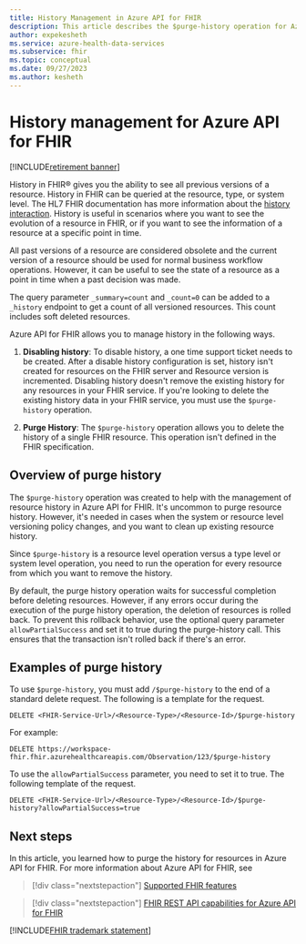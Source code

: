 ```yaml
---
title: History Management in Azure API for FHIR
description: This article describes the $purge-history operation for Azure API for FHIR.
author: expekesheth
ms.service: azure-health-data-services
ms.subservice: fhir
ms.topic: conceptual
ms.date: 09/27/2023
ms.author: kesheth
---
```


# History management for Azure API for FHIR

[!INCLUDE[retirement banner](../includes/healthcare-apis-azure-api-fhir-retirement.md)]

History in FHIR&reg; gives you the ability to see all previous versions of a resource. History in FHIR can be queried at the resource, type, or system level. The HL7 FHIR documentation has more information about the [history interaction](https://www.hl7.org/fhir/http.html#history). History is useful in scenarios where you want to see the evolution of a resource in FHIR, or if you want to see the information of a resource at a specific point in time.

All past versions of a resource are considered obsolete and the current version of a resource should be used for normal business workflow operations. However, it can be useful to see the state of a resource as a point in time when a past decision was made.

The query parameter `_summary=count` and `_count=0` can be added to a `_history` endpoint to get a count of all versioned resources. This count includes soft deleted resources. 


Azure API for FHIR allows you to manage history in the following ways.
1. **Disabling history**: To disable history, a one time support ticket needs to be created. After a disable history configuration is set, history isn't created for resources on the FHIR server and Resource version is incremented. Disabling history doesn't remove the existing history for any resources in your FHIR service. If you're looking to delete the existing history data in your FHIR service, you must use the `$purge-history` operation.

1. **Purge History**: The `$purge-history` operation allows you to delete the history of a single FHIR resource. This operation isn't defined in the FHIR specification.

## Overview of purge history

The `$purge-history` operation was created to help with the management of resource history in Azure API for FHIR. It's uncommon to purge resource history. However, it's needed in cases when the system or resource level versioning policy changes, and you want to clean up existing resource history.

Since `$purge-history` is a resource level operation versus a type level or system level operation, you need to run the operation for every resource from which you want to remove the history.

By default, the purge history operation waits for successful completion before deleting resources. However, if any errors occur during the execution of the purge history operation, the deletion of resources is rolled back. To prevent this rollback behavior, use the optional query parameter `allowPartialSuccess` and set it to true during the purge-history call. This ensures that the transaction isn't rolled back if there's an error.

## Examples of purge history

To use `$purge-history`, you must add `/$purge-history` to the end of a standard delete request. The following is a template for the request.

```http
DELETE <FHIR-Service-Url>/<Resource-Type>/<Resource-Id>/$purge-history
```

For example:

```http
DELETE https://workspace-fhir.fhir.azurehealthcareapis.com/Observation/123/$purge-history
```

To use the `allowPartialSuccess` parameter, you need to set it to true. The following template of the request.

```http
DELETE <FHIR-Service-Url>/<Resource-Type>/<Resource-Id>/$purge-history?allowPartialSuccess=true
```

## Next steps

In this article, you learned how to purge the history for resources in Azure API for FHIR. For more information about Azure API for FHIR, see

>[!div class="nextstepaction"]
>[Supported FHIR features](fhir-features-supported.md)

>[!div class="nextstepaction"]
>[FHIR REST API capabilities for Azure API for FHIR](fhir-rest-api-capabilities.md)

[!INCLUDE[FHIR trademark statement](../includes/healthcare-apis-fhir-trademark.md)]